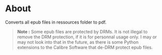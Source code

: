 # About

Converts all epub files in ressources folder to pdf.

> **Note :** Some epub files are protected by DRMs. It is not illegal to remove the
DRM protection, if it is for personnal usage only. I may or may not look into
that in the future, as there is some Python extensions to the Calibre Software
that de-DRM protect epub files.

